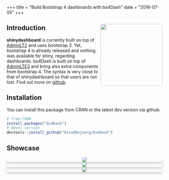 +++
  title = "Build Bootstrap 4 dashboards with bs4Dash"
  date = "2018-07-05"
+++

<style type='text/css'>
.card {
    box-shadow: 0 4px 8px 0 rgba(0,0,0,0.2);
    transition: 0.3s;
    border-radius: 5px; /* 5px rounded corners */
}

.card:hover {
    box-shadow: 0 8px 16px 0 rgba(0,0,0,0.2);
}

/* Add rounded corners to the top left and the top right corner of the image */
img {
    border-radius: 5px 5px 5px 5px;
}

/* Add some padding inside the card container */
.container {
    padding: 2px 16px;
}
</style>

## Introduction <img src="/images/bs4Dash1.png" width=200 align="right" />

**shinydashboard** is currently built on top of [AdminLT2](https://adminlte.io/themes/AdminLTE/index2.html) and uses bootstrap 3. 
Yet, bootstrap 4 is already released and nothing was available for shiny, regarding
dashboards. bs4Dash is built on top of [AdminLTE3](https://github.com/almasaeed2010/AdminLTE/tree/v3-dev) and
bring also extra components from bootstrap 4. 
The syntax is very close to that of shinydashboard so that users are not lost. 
Find out more on [github](https://github.com/DivadNojnarg/bs4Dash).

## Installation

You can install this package from CRAN or the latest dev version via github:

```r
# from CRAN
install.packages("bs4Dash")
# devel version
devtools::install_github("DivadNojnarg/bs4Dash")
```

## Showcase

<div class="row">
<div class="col-sm-4" align="center">
<div class="card">
<a href="http://130.60.24.205/Lorenz_parameters/" target="_blank"><img src="/images/bs4Dash_Lorenz.png"></a>
</div>
</div>
<div class="col-sm-4" align="center">
<div class="card">
<a href="http://130.60.24.205/Lotka_bdd/" target="_blank"><img src="/images/bs4Dash_Lotka.png"></a>
</div>
</div>
<div class="col-sm-4" align="center">
<div class="card">
<a href="http://130.60.24.205/dreamRs_ratp/" target="_blank"><img src="/images/bs4Dash_ratp.png"></a>
</div>
</div>
</div>

<br>
